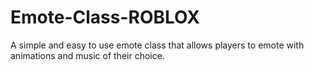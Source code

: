 # Emote-Class-ROBLOX
A simple and easy to use emote class that allows players to emote with animations and music of their choice.
